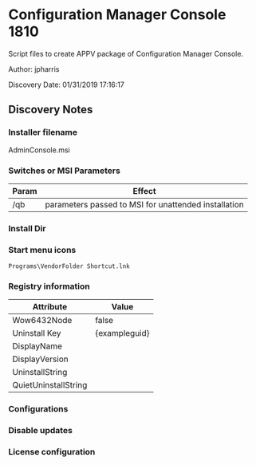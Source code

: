 # Configuration Manager Console 1810
Script files to create APPV package of Configuration Manager Console.

Author: jpharris

Discovery Date: 01/31/2019 17:16:17

## Discovery Notes

### Installer filename

AdminConsole.msi

### Switches or MSI Parameters

| Param | Effect                                               |
|-------|------------------------------------------------------|
| /qb   | parameters passed to MSI for unattended installation |

### Install Dir

### Start menu icons

`
Programs\VendorFolder
         Shortcut.lnk
`

### Registry information

| Attribute            | Value         |
|----------------------|---------------|
| Wow6432Node          | false         |
| Uninstall Key        | {exampleguid} |
| DisplayName          |               |
| DisplayVersion       |               |
| UninstallString      |               |
| QuietUninstallString |               |

### Configurations

### Disable updates

### License configuration
